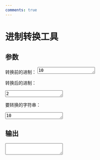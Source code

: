 ```yaml
---
comments: true
---
```


# 进制转换工具

## 参数

<form id="from" oninput="convertBase()">
<label for="from-base">转换前的进制：</label>
<textarea class="textarea-auto" name="from-base" id="from-base" rows="1">10</textarea>

<label for="to-base">转换后的进制：</label>
<textarea class="textarea-auto" name="to-base" id="to-base" rows="1">2</textarea>

<label for="text">要转换的字符串：</label>
<textarea class="textarea-auto" type="text" name="text" id="text" rows="1">10</textarea>

</form>

## 输出
<!--输出结果-->
<div>
    <label for="output" id="label-output"></label>
    <textarea id="output" readonly class="textarea-auto"></textarea>
</div>

<script type="text/javascript">
/*转换进制*/
function convertBase() {
  /*去除无效字符*/
  validateNumericInput('text',/[^0-9][^A-Z][^a-z]/g);
  validateNumericInput('from-base',/[^0-9]/g);
  validateNumericInput('to-base',/[^0-9]/g);
  /*获取数据*/
  let num = document.getElementById('text').value;
  let fromBase = document.getElementById('from-base').value;
  let toBase = document.getElementById('to-base').value;
  /*说明参数*/
  document.getElementById('what-output').value = fromBase + "进制的“" + num + "”的" + toBase + "进制为：";
  /* 确保进制在合理范围内 */
  if (fromBase < 2 || fromBase > 36 || toBase < 2 || toBase > 36) {
    document.getElementById('output').value = "无效的进制";
  }else{
    /*将数字从原进制转换为十进制 */
    let decimal = parseInt(num, fromBase); 
    /*将十进制转换为目标进制 */
    let result = "";
    while (decimal > 0) {
      const remainder = decimal % toBase;
      result = String.fromCharCode(remainder + 48) + result;/*ASCII 值 '0' 是 48*/
      decimal = Math.floor(decimal / toBase);
    }
    document.getElementById('output').value = result;
  }
  }
/*页面打开时，自动执行一次脚本*/
convertBase();
</script>